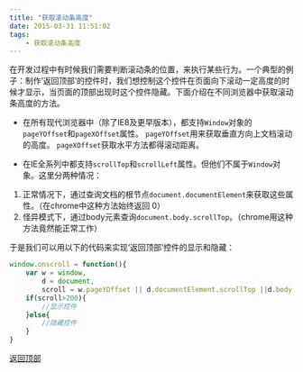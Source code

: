 ```yaml
---
title: "获取滚动条高度"
date: 2015-03-31 11:51:02
tags:
    - 获取滚动条高度
---
```


在开发过程中有时候我们需要判断滚动条的位置，来执行某些行为。一个典型的例子：制作‘返回顶部’的控件时，我们想控制这个控件在页面向下滚动一定高度的时候才显示，当页面的顶部出现时这个控件隐藏。下面介绍在不同浏览器中获取滚动条高度的方法。
<!--more-->

- 在所有现代浏览器中（除了IE8及更早版本），都支持`Window`对象的`pageYOffset`和`pageXOffset`属性。
`pageYOffset`用来获取垂直方向上文档滚动的高度。
`pageXOffset`获取水平方法都得滚动距离。

- 在IE全系列中都支持`scrollTop`和`scrollLeft`属性。但他们不属于`Window`对象。这里分两种情况：
 1. 正常情况下，通过查询文档的根节点`document.documentElement`来获取这些属性。（在chrome中这种方法始终返回 0）
 2. 怪异模式下，通过body元素查询`document.body.scrollTop`。（chrome用这种方法竟然能正常工作）

于是我们可以用以下的代码来实现‘返回顶部’控件的显示和隐藏：

```js
window.onscroll = function(){
    var w = window,
        d = document,
        scroll = w.pageYOffset || d.documentElement.scrollTop ||d.body.scrollTop;
    if(scroll>200){
        //显示控件
    }else{
        //隐藏控件
    }
}
```

[返回顶部](#header)




